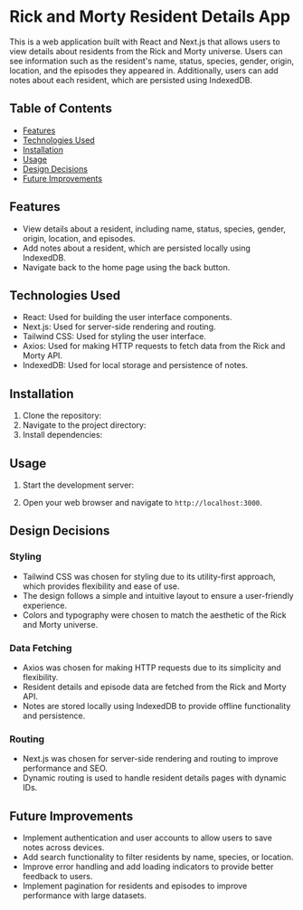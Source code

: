 # Rick and Morty Resident Details App

This is a web application built with React and Next.js that allows users to view details about residents from the Rick and Morty universe. Users can see information such as the resident's name, status, species, gender, origin, location, and the episodes they appeared in. Additionally, users can add notes about each resident, which are persisted using IndexedDB.

## Table of Contents

- [Features](#features)
- [Technologies Used](#technologies-used)
- [Installation](#installation)
- [Usage](#usage)
- [Design Decisions](#design-decisions)
- [Future Improvements](#future-improvements)

## Features

- View details about a resident, including name, status, species, gender, origin, location, and episodes.
- Add notes about a resident, which are persisted locally using IndexedDB.
- Navigate back to the home page using the back button.

## Technologies Used

- React: Used for building the user interface components.
- Next.js: Used for server-side rendering and routing.
- Tailwind CSS: Used for styling the user interface.
- Axios: Used for making HTTP requests to fetch data from the Rick and Morty API.
- IndexedDB: Used for local storage and persistence of notes.

## Installation

1. Clone the repository:
2. Navigate to the project directory:
3. Install dependencies:

## Usage

1. Start the development server:

2. Open your web browser and navigate to `http://localhost:3000`.

## Design Decisions

### Styling

- Tailwind CSS was chosen for styling due to its utility-first approach, which provides flexibility and ease of use.
- The design follows a simple and intuitive layout to ensure a user-friendly experience.
- Colors and typography were chosen to match the aesthetic of the Rick and Morty universe.

### Data Fetching

- Axios was chosen for making HTTP requests due to its simplicity and flexibility.
- Resident details and episode data are fetched from the Rick and Morty API.
- Notes are stored locally using IndexedDB to provide offline functionality and persistence.

### Routing

- Next.js was chosen for server-side rendering and routing to improve performance and SEO.
- Dynamic routing is used to handle resident details pages with dynamic IDs.

## Future Improvements

- Implement authentication and user accounts to allow users to save notes across devices.
- Add search functionality to filter residents by name, species, or location.
- Improve error handling and add loading indicators to provide better feedback to users.
- Implement pagination for residents and episodes to improve performance with large datasets.
